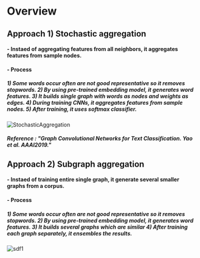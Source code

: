 # Overview 
## Approach 1) Stochastic aggregation
#### - Instaed of aggregating features from all neighbors, it aggregates features from sample nodes. 
#### - Process
##### 1) Some words occur often are not good representative so it removes stopwords. 2) By using pre-trained embedding model, it generates word features. 3) It builds single graph with words as nodes and weights as edges. 4) During training CNNs, it aggregates features from sample nodes. 5) After training, it uses softmax classifier. 
![StochasticAggregation](https://user-images.githubusercontent.com/45250729/85316673-697f7200-b4bd-11ea-9aa9-f42b7c41005e.png)
##### Reference : "Graph Convolutional Networks for Text Classification. Yao et al. AAAI2019." 

## Approach 2) Subgraph aggregation
#### - Instaed of training entire single graph, it generate several smaller graphs from a corpus. 
#### - Process
##### 1) Some words occur often are not good representative so it removes stopwords. 2) By using pre-trained embedding model, it generates word features. 3) It builds several graphs which are similar 4) After training each graph separately, it ensembles the results. 
![sdf1](https://user-images.githubusercontent.com/45250729/92897046-2a5a2080-f41d-11ea-9942-cfaa41fe067d.jpg)

